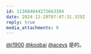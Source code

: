 ```yaml
---
id: 113684044272663304
date: 2024-12-20T07:47:31.329Z
reply: true
media_attachments: 0
---
```


[@i1900](https://mast.dragon-fly.club/@i1900) [@koobai](https://mastodon.social/@koobai) [@acevs](https://mastodon.social/@acevs) 是的。


